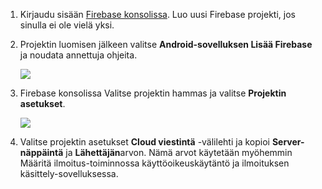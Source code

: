 

1. Kirjaudu sisään [Firebase konsolissa](https://firebase.google.com/console/). Luo uusi Firebase projekti, jos sinulla ei ole vielä yksi.
2. Projektin luomisen jälkeen valitse **Android-sovelluksen Lisää Firebase** ja noudata annettuja ohjeita.

    ![](./media/notification-hubs-enable-firebase-cloud-messaging/notification-hubs-add-firebase-to-android-app.png)

3. Firebase konsolissa Valitse projektin hammas ja valitse **Projektin asetukset**.

    ![](./media/notification-hubs-enable-firebase-cloud-messaging/notification-hubs-firebase-console-project-settings.png)

4. Valitse projektin asetukset **Cloud viestintä** -välilehti ja kopioi **Server-näppäintä** ja **Lähettäjän**arvon.  Nämä arvot käytetään myöhemmin Määritä ilmoitus-toiminnossa käyttöoikeuskäytäntö ja ilmoituksen käsittely-sovelluksessa.
  